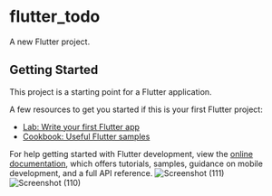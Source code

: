 # flutter_todo

A new Flutter project.

## Getting Started

This project is a starting point for a Flutter application.

A few resources to get you started if this is your first Flutter project:

- [Lab: Write your first Flutter app](https://docs.flutter.dev/get-started/codelab)
- [Cookbook: Useful Flutter samples](https://docs.flutter.dev/cookbook)

For help getting started with Flutter development, view the
[online documentation](https://docs.flutter.dev/), which offers tutorials,
samples, guidance on mobile development, and a full API reference.
![Screenshot (111)](https://github.com/pronoyranjan/flutter-todo_final/assets/72066605/1e2d066c-38d9-4226-a3ed-20f52f7a0f53)
![Screenshot (110)](https://github.com/pronoyranjan/flutter-todo_final/assets/72066605/1747a309-3b04-4e54-980e-f635f1e96370)
